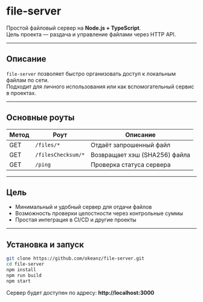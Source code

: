 # file-server

Простой файловый сервер на **Node.js + TypeScript**.  
Цель проекта — раздача и управление файлами через HTTP API.

---

## Описание

`file-server` позволяет быстро организовать доступ к локальным файлам по сети.  
Подходит для личного использования или как вспомогательный сервис в проектах.

---

## Основные роуты

| Метод | Роут                  | Описание                              |
|-------|------------------------|----------------------------------------|
| GET   | `/files/*`             | Отдаёт запрошенный файл                |
| GET   | `/filesChecksum/*`     | Возвращает хэш (SHA256) файла          |
| GET   | `/ping`                | Проверка статуса сервера               |

---

## Цель

- Минимальный и удобный сервер для отдачи файлов
- Возможность проверки целостности через контрольные суммы
- Простая интеграция в CI/CD и другие проекты

---

## Установка и запуск

```bash
git clone https://github.com/okeanz/file-server.git
cd file-server
npm install
npm run build
npm start
```

Сервер будет доступен по адресу: **http://localhost:3000**
